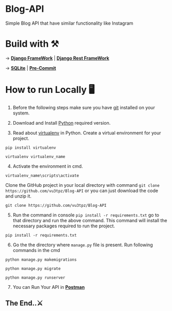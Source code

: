 # Blog-API

Simple Blog API that have similar functionality like Instagram

# Build with ⚒️

-> [**Django FrameWork**](https://www.djangoproject.com/) | [**Django Rest FrameWork**](https://www.django-rest-framework.org/)

-> [**SQLite**](https://www.sqlite.org/) | [**Pre-Commit**](https://pre-commit.com/)

# How to run Locally 🖥️

1. Before the following steps make sure you have [git](https://git-scm.com/downloads) installed on your system.


2. Download and Install [Python](https://www.python.org/) required version.


3. Read about [virtualenv](https://docs.python.org/3/tutorial/venv.html) in Python. Create a virtual environment for your project.


```
pip install virtualenv
```
```
virtualenv virtualenv_name
```


4. Activate the environment in cmd.


```
virtualenv_name\scripts\activate
```

Clone the GitHub project in your local directory with command `git clone https://github.com/vu3tpz/Blog-API` or you can just download the code and unzip it. 


```
git clone https://github.com/vu3tpz/Blog-API
```


5. Run the command in console `pip install -r requirements.txt`  go to that directory and run the above command. This command will install the necessary packages required to run the project.


```
pip install -r requirements.txt
```


6. Go the the directory where `manage.py` file is present. Run following commands in the cmd


```
python manage.py makemigrations
```
```
python manage.py migrate
```
```
python manage.py runserver
```


7. You can Run Your API in [**Postman**](https://www.postman.com/)



## The End..⚔️

